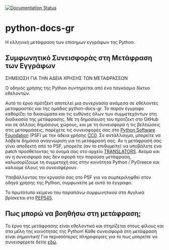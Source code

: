 [![Documentation Status](https://readthedocs.org/projects/python-docs-gr/badge/?version=latest)](https://python-docs-gr.readthedocs.io/el/latest/?badge=latest)

# python-docs-gr
Η ελληνική μετάφραση των επίσημων εγγράφων της Python.

## Συμφωνητικό Συνεισφοράς στη Μετάφραση των Εγγράφων

ΣΗΜΕΙΩΣΗ ΓΙΑ ΤΗΝ ΑΔΕΙΑ ΧΡΗΣΗΣ ΤΩΝ ΜΕΤΑΦΡΑΣΕΩΝ

Ο οδηγός χρήσης της Python συντηρείται από ένα παγκόσμιο δίκτυο
εθελοντών.

Αυτό το έργο πρότζεκτ αποτελεί μια συνεργασία ανάμεσα σε εθελοντές μεταφραστές και
της ομάδας python-docs-gr. Το παρόν έγγραφο καθορίζει τα δικαιώματα και τις ευθύνες
όλων των συμμετεχόντων στη διαδικασία της μετάφρασης. Με τη δημοσίευση του πρότζεκτ
στο GitHub και σε άλλους δημόσιους χώρους, και με τη συνεισφορά ή τις βελτιώσεις στις
μεταφράσεις, παρέχετε τις συνεισφορές σας στο [Python Software Foundation](https://www.python.org/psf-landing/) (PSF)
με την άδεια χρήσης [CC0](https://creativecommons.org/public-domain/cc0/). Σε αντάλλαγμα,
μπορείτε να λάβετε δημόσια αναγνώριση για τη μετάφρασή σας. Αν η μετάφρασή σας γίνει
αποδεκτή από το PSF, μπορείτε (αν το επιθυμείτε) να υποβάλετε ένα patch προσθέτοντας
το όνομά σας στο αρχείο [TRANSLATORS](https://github.com/pygreece/python-docs-gr/blob/main/TRANSLATORS).
Ακόμα και αν η συνεισφορά σας δεν αφορά την παρούσα μετάφραση, καλωσορίζουμε τη συμμετοχή σας
στην κοινότητα Python / PyGreece και καλούμε όλους να συνεισφέρουν.

Υποβάλλοντας την εργασία σας στο PSF για να συμπεριληφθεί στον οδηγό χρήσης της Python,
συμφωνείτε με αυτό το έγγραφο.

Το πρωτότυπο κείμενο του παραπάνω συμφωνητικού στα Αγγλικά βρίσκεται στο
[PEP545](https://peps.python.org/pep-0545/#setup-the-documentation-contribution-agreement).

## Πως μπορώ να βοηθήσω στη μετάφραση;

Το έργο της μετάφρασης είναι εθελοντικό και στηρίζεται στους φίλους και στα μέλη της κοινότητας της Python! Κάθε συνεισφορά στη μετάφραση είναι σημαντική! Για περισσότερες πληροφορίες για το πως μπορείτε να συνεισφέρετε δείτε [εδώ](./CONTRIBUTING.md).
